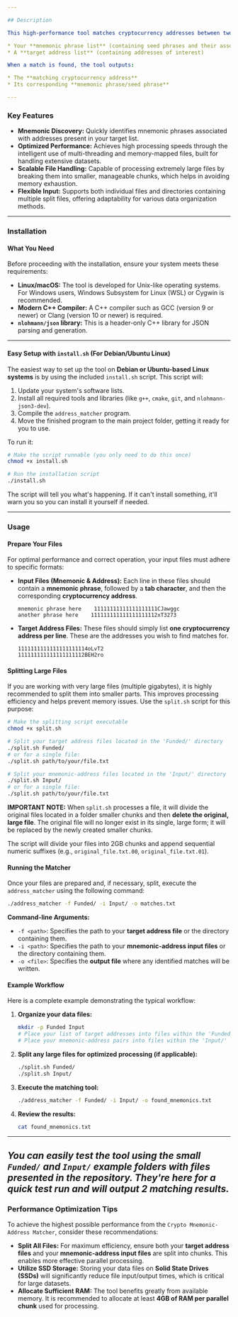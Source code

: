 ```yaml
---

## Description

This high-performance tool matches cryptocurrency addresses between two datasets:

* Your **mnemonic phrase list** (containing seed phrases and their associated addresses)
* A **target address list** (containing addresses of interest)

When a match is found, the tool outputs:

* The **matching cryptocurrency address**
* Its corresponding **mnemonic phrase/seed phrase**

---
```


### Key Features

* **Mnemonic Discovery:** Quickly identifies mnemonic phrases associated with addresses present in your target list.
* **Optimized Performance:** Achieves high processing speeds through the intelligent use of multi-threading and memory-mapped files, built for handling extensive datasets.
* **Scalable File Handling:** Capable of processing extremely large files by breaking them into smaller, manageable chunks, which helps in avoiding memory exhaustion.
* **Flexible Input:** Supports both individual files and directories containing multiple split files, offering adaptability for various data organization methods.

---

### Installation

#### What You Need

Before proceeding with the installation, ensure your system meets these requirements:

* **Linux/macOS:** The tool is developed for Unix-like operating systems. For Windows users, Windows Subsystem for Linux (WSL) or Cygwin is recommended.
* **Modern C++ Compiler:** A C++ compiler such as GCC (version 9 or newer) or Clang (version 10 or newer) is required.
* **`nlohmann/json` library:** This is a header-only C++ library for JSON parsing and generation.


---

#### Easy Setup with `install.sh` (For Debian/Ubuntu Linux)

The easiest way to set up the tool on **Debian or Ubuntu-based Linux systems** is by using the included `install.sh` script. This script will:

1.  Update your system's software lists.
2.  Install all required tools and libraries (like `g++`, `cmake`, `git`, and `nlohmann-json3-dev`).
3.  Compile the `address_matcher` program.
4.  Move the finished program to the main project folder, getting it ready for you to use.

To run it:

```bash
# Make the script runnable (you only need to do this once)
chmod +x install.sh

# Run the installation script
./install.sh
```

The script will tell you what's happening. If it can't install something, it'll warn you so you can install it yourself if needed.

---

### Usage

#### Prepare Your Files

For optimal performance and correct operation, your input files must adhere to specific formats:

* **Input Files (Mnemonic & Address):** Each line in these files should contain a **mnemonic phrase**, followed by a **tab character**, and then the corresponding **cryptocurrency address**.

    ```
    mnemonic phrase here    11111111111111111111CJawggc
    another phrase here    111111111111111111112xT3273
    ```

* **Target Address Files:** These files should simply list **one cryptocurrency address per line**. These are the addresses you wish to find matches for.

    ```
    1111111111111111111114oLvT2
    111111111111111111112BEH2ro
    ```

#### Splitting Large Files

If you are working with very large files (multiple gigabytes), it is highly recommended to split them into smaller parts. This improves processing efficiency and helps prevent memory issues. Use the `split.sh` script for this purpose:

```bash
# Make the splitting script executable
chmod +x split.sh

# Split your target address files located in the 'Funded/' directory
./split.sh Funded/
# or for a single file:
./split.sh path/to/your/file.txt

# Split your mnemonic-address files located in the 'Input/' directory
./split.sh Input/
# or for a single file:
./split.sh path/to/your/file.txt
```

**IMPORTANT NOTE:** When `split.sh` processes a file, it will divide the original files located in a folder smaller chunks and then **delete the original, large file**. The original file will no longer exist in its single, large form; it will be replaced by the newly created smaller chunks.

The script will divide your files into 2GB chunks and append sequential numeric suffixes (e.g., `original_file.txt.00`, `original_file.txt.01`).

#### Running the Matcher

Once your files are prepared and, if necessary, split, execute the `address_matcher` using the following command:

```bash
./address_matcher -f Funded/ -i Input/ -o matches.txt
```

**Command-line Arguments:**

* `-f <path>`: Specifies the path to your **target address file** or the directory containing them.
* `-i <path>`: Specifies the path to your **mnemonic-address input files** or the directory containing them.
* `-o <file>`: Specifies the **output file** where any identified matches will be written.

#### Example Workflow

Here is a complete example demonstrating the typical workflow:

1.  **Organize your data files:**

    ```bash
    mkdir -p Funded Input
    # Place your list of target addresses into files within the 'Funded/' directory (e.g., Funded/addresses.txt)
    # Place your mnemonic-address pairs into files within the 'Input/' directory (e.g., Input/mnemonic_pairs.txt)
    ```

2.  **Split any large files for optimized processing (if applicable):**

    ```bash
    ./split.sh Funded/
    ./split.sh Input/
    ```

3.  **Execute the matching tool:**

    ```bash
    ./address_matcher -f Funded/ -i Input/ -o found_mnemonics.txt
    ```

4.  **Review the results:**

    ```bash
    cat found_mnemonics.txt
    ```

---
*You can easily test the tool using the small `Funded/` and `Input/` example folders with files presented in the repository. They're here for a quick test run and will output 2 matching results.*
---


### Performance Optimization Tips

To achieve the highest possible performance from the `Crypto Mnemonic-Address Matcher`, consider these recommendations:

* **Split All Files:** For maximum efficiency, ensure both your **target address files** and your **mnemonic-address input files** are split into chunks. This enables more effective parallel processing.
* **Utilize SSD Storage:** Storing your data files on **Solid State Drives (SSDs)** will significantly reduce file input/output times, which is critical for large datasets.
* **Allocate Sufficient RAM:** The tool benefits greatly from available memory. It is recommended to allocate at least **4GB of RAM per parallel chunk** used for processing.

